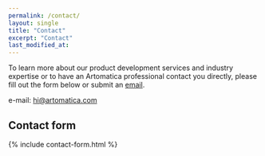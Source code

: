 ```yaml
---
permalink: /contact/
layout: single
title: "Contact"
excerpt: "Contact"
last_modified_at:
---
```


<p> To learn more about our product development services and industry expertise or to have an Artomatica professional contact you directly, please fill out the form below or submit an <a href = "mailto: hi@artomatica.com">email</a>.</p>

e-mail: <a href = "mailto: hi@artomatica.com">hi@artomatica.com</a>

## Contact form

{% include contact-form.html %}
